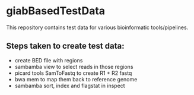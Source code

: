 # giabBasedTestData

This repository contains test data for various bioinformatic tools/pipelines.

## Steps taken to create test data:

  * create BED file with regions
  * sambamba view to select reads in those regions
  * picard tools SamToFastq to create R1 + R2 fastq
  * bwa mem to map them back to reference genome
  * sambamba sort, index and flagstat in inspect
